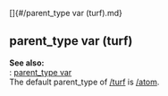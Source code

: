 []{#/parent_type var (turf).md}    
## parent_type var (turf)    
**See also:**    
:   [parent_type var](/datum/var/parent_type)    
The default parent_type of [/turf](/turf) is [/atom](/atom).  